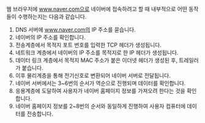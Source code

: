 웹 브라우저에 www.naver.com으로 네이버에 접속하려고 할 때 내부적으로 어떤 동작들이 수행하는지는 다음과 같습니다.
1. DNS 서버에 www.naver.com의 IP 주소를 묻습니다.
2. 네이버의 IP 주소를 확인합니다.
3. 전송계층에서 목적지 포트 번호를 입력한 TCP 헤더가 생성됩니다.
4. 네트워크 계층에서 네이버의 IP 주소를 목적지로 한 IP 헤더가 생성됩니다.
5. 데이터 링크 계층에서 목적지 MAC 주소가 붙은 이더넷 헤더가 생성된 후, 트레일러가 붙습니다.
6. 이후 물리계층을 통해 전기신호로 변환되어 네이버 서버로 전달됩니다.
7. 네이버 서버에서는 3~6번의 순서가 역순으로 진행되며 데이터를 확인합니다.
8. 응용계층에 도달하여 사용자가 네이버 홈페이지 정보를 가져오려 한다는 것을 확인합니다.
9. 네이버 홈페이지 정보를 2~8번의 순서와 동일하게 진행하여 사용자 컴퓨터에 데이터를 전송합니다.
